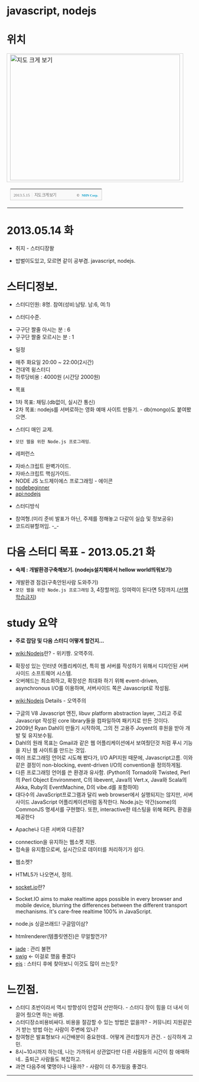 # javascript, nodejs

# 위치
<table cellpadding="0" cellspacing="0" width="462"> <tr> <td style="border:1px solid #cecece;"><a href="http://map.naver.com/?dlevel=13&lat=37.5403974&lng=127.0687361&searchCoord=127.0824383%3B37.5345076&query=6rG064yAIOycmeyKpO2EsOuUlA%3D%3D&menu=location&tab=1&mapMode=0&enc=b64" target="_blank"><img src="http://prt.map.naver.com/mashupmap/print?key=p1368546827027_-468616622" width="460" height="340" alt="지도 크게 보기" title="지도 크게 보기" border="0" style="vertical-align:top;"/></a></td> </tr> <tr> <td>  <table cellpadding="0" cellspacing="0" width="100%">  <tr>  <td height="30" bgcolor="#f9f9f9" align="left" style="padding-left:9px; border-left:1px solid #cecece; border-bottom:1px solid #cecece;">   <span style="font-family: tahoma; font-size: 11px; color:#666;">2013.5.15</span>&nbsp;<span style="font-size: 11px; color:#e5e5e5;">|</span>&nbsp;<a style="font-family: dotum,sans-serif; font-size: 11px; color:#666; text-decoration: none; letter-spacing: -1px;" href="http://map.naver.com/?dlevel=13&lat=37.5403974&lng=127.0687361&searchCoord=127.0824383%3B37.5345076&query=6rG064yAIOycmeyKpO2EsOuUlA%3D%3D&menu=location&tab=1&mapMode=0&enc=b64" target="_blank">지도 크게 보기</a>  </td>  <td width="98" bgcolor="#f9f9f9" align="right" style="text-align:right; padding-right:9px; border-right:1px solid #cecece; border-bottom:1px solid #cecece;">   <span style="float:right;"><span style="font-size:9px; font-family:Verdana, sans-serif; color:#444;">&copy;&nbsp;</span>&nbsp;<a style="font-family:tahoma; font-size:9px; font-weight:bold; color:#009bc8; text-decoration:none;" href="http://www.nhncorp.com" target="_blank">NHN Corp.</a></span>  </td>  </tr>  </table> </td> </tr>  </table>


# 2013.05.14 화
* 취지 - 스터디장왈
 - 밥벌이도있고, 모르면 같이 공부겸. javascript, nodejs.

# 스터디정보.
* 스터디인원: 8명. 참여(성비:남탕. 남:6, 여:1)

* 스터디수준.
 - 구구단 짤줄 아시는 분 : 6
 - 구구단 짤줄 모르시는 분 : 1

* 일정
 - 매주 화요일 20:00 ~ 22:00(2시간)
 - 건대역 윙스터디
 - 하루당비용 : 4000원 (시간당 2000원)

* 목표
 - 1차 목표: 채팅.(db없이, 실시간 통신)
 - 2차 목표: nodejs를 서버로하는 영화 예매 사이트 만들기. - db(mongo)도 붙여봤으면.

* 스터디 매인 교제.
 - `모던 웹을 위한 Node.js 프로그래밍`.

* 레퍼런스
 - 자바스크립트 완벽가이드.
 - 자바스크립트 핵심가이드.
 - NODE JS 노드제이에스 프로그래밍 - 에이콘
 - [nodebeginner]
 - [api:nodejs]

* 스터디방식
 - 참여형.(미리 준비 발표가 아닌, 주제를 정해놓고 다같이 실습 및 정보공유)
 - 코드리뷰할꺼임. -_-

# 다음 스터디 목표 - 2013.05.21 화
* __숙제 : 개발환경구축해보기. (nodejs설치해봐서 hellow world띄워보기)__

- 개발환경 점검(구축안된사람 도와주기)
- `모던 웹을 위한 Node.js 프로그래밍` 3, 4장할꺼임. 잉여력이 된다면 5장까지.([선행학습금지])
 
# study 요약
* __주로 잡담 및 다음 스터디 어떻게 할건지...__

* [wiki:Nodejs]란? - 위키짱. 오역주의.
 - 확장성 있는 인터넷 어플리케이션, 특히 웹 서버를 작성하기 위해서 디자인된 서버사이드 소프트웨어 시스템.
 - 오버헤드는 최소화하고, 확장성은 최대화 하기 위해 event-driven, asynchronous I/O를 이용하며, 서버사이드 쪽은 Javascript로 작성됨.

* [wiki:Nodejs] Details - 오역주의
 - 구글의 V8 Javascript 엔진, libuv platform abstraction layer, 그리고 주로 Javascript 작성된 core library들을 컴파일하여 패키지로 만든 것이다.
 - 2009년 Ryan Dahl이 만들기 시작하여, 그의 전 고용주 Joyent의 후원을 받아 개발 및 유지보수됨.
 - Dahl의 원래 목표는 Gmail과 같은 웹 어플리케이션에서 보여줬던것 처럼 푸시 기능을 지닌 웹 사이트를 만드는 것임.
 - 여러 프로그래밍 언어로 시도해 봤다가, I/O API지원 때문에, Javascript고름. 이와 같은 결정이 non-blocking, event-driven I/O의 convention을 정의하게됨.
 - 다른 프로그래밍 언어를 쓴 환경과 유사함. (Python의 Tornado와 Twisted, Perl의 Perl Object Environment, C의 libevent, Java의 Vert.x, Java와 Scala의 Akka, Ruby의 EventMachine, D의 vibe.d를 포함하여)
 - 대다수의 JavaScript프로그램과 달리 web browser에서 실행되지는 않지만, 서버사이드 JavaScript 어플리케이션처럼 동작한다. Node.js는 약간(some)의 CommonJS 명세서를 구현했다. 또한, interactive한 테스팅을 위해 REPL 환경을 제공한다


* Apache나 다른 서버와 다른점?
 - connection을 유지하는 웹소켓 지원.
 - 접속을 유지함으로써, 실시간으로 데이터를 처리하기가 쉽다.

* 웹소켓?
 - HTML5가 나오면서, 정의.

* [socket.io]란?
 -  Socket.IO aims to make realtime apps possible in every browser and mobile device, blurring the differences between the different transport mechanisms. It's care-free realtime 100% in JavaScript.

* node.js 싱글쓰래드! 구글맘이삼?

* htmlrenderer(템플릿엔진)은 무얼할껀가?
 - [jade] : 관리 불편
 - [swig] <- 이걸로 했음 좋겠다
 - [ejs] : 스터디 후에 찾아보니 이것도 많이 쓰는듯?

# 느낀점.
* 스터디 초반이라서 역시 방향성이 안잡혀 산만하다. - 스터디 장이 힘을 더 내서 이끌어 줬으면 하는 바램.
* 스터디장소비용비싸다. 비용을 절감할 수 있는 방법은 없을까? - 커뮤니티 지원같은거 받는 방법 아는 사람이 주변에 있나?
* 참여형은 발표형보다 시간배분이 중요한데.. 어떻게 관리할지가 관건. - 심각하게 고민.
* 8시~10시까지 하는데, 나는 가까워서 상관없다만 다른 사람들의 시간이 참 애매하네.. 출퇴근 사람들도 복잡하고.
* 과연 다음주에 몇명이나 나올까? - 사람이 더 추가됬음 좋겠다.

--------------------------------------------------------------------------------

[nodebeginner]: http://www.nodebeginner.org/
[swig]: http://paularmstrong.github.io/swig/
[ejs]: http://embeddedjs.com/
[wiki:Nodejs]: http://en.wikipedia.org/wiki/Nodejs
[api:nodejs]: http://nodejs.org/docs/latest/api/
[socket.io]: http://socket.io/
[stackoverflow:HTML5 websocket API and node.js]: http://stackoverflow.com/questions/4673510/html5-websocket-api-and-node-js
[jade]: http://jade-lang.com/
[선행학습금지]: http://blog.daum.net/romuromu/286